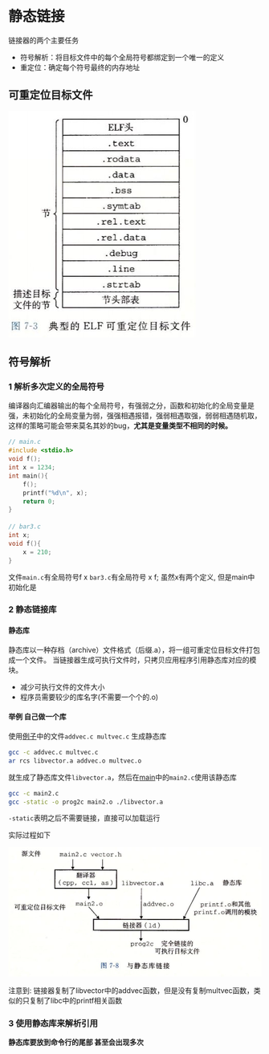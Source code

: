 # 静态链接

链接器的两个主要任务

- 符号解析：将目标文件中的每个全局符号都绑定到一个唯一的定义
- 重定位：确定每个符号最终的内存地址

## 可重定位目标文件

![](./img/ELF1.JPG)

## 符号解析

### 1 解析多次定义的全局符号

编译器向汇编器输出的每个全局符号，有强弱之分，函数和初始化的全局变量是强，未初始化的全局变量为弱，强强相遇报错，强弱相遇取强，弱弱相遇随机取，这样的策略可能会带来莫名其妙的bug，**尤其是变量类型不相同的时候。**

``` C
// main.c
#include <stdio.h>
void f();
int x = 1234;
int main(){
	f();
	printf("%d\n", x);
	return 0;
}

// bar3.c
int x;
void f(){
	x = 210;
}
```

文件`main.c`有全局符号f x `bar3.c`有全局符号 x f; 虽然x有两个定义, 但是main中初始化是



### 2 静态链接库

#### 静态库

静态库以一种存档（archive）文件格式（后缀.a），将一组可重定位目标文件打包成一个文件。
当链接器生成可执行文件时，只拷贝应用程序引用静态库对应的模块。

- 减少可执行文件的文件大小
- 程序员需要较少的库名字(不需要一个个的.o)

#### 举例 自己做一个库

使用[例子](https://github.com/imshenzhuo/CSAPP/tree/master/code/ch07)中的文件`addvec.c multvec.c` 生成静态库

``` bash
gcc -c addvec.c multvec.c
ar rcs libvector.a addvec.o multvec.o
```

就生成了静态库文件`libvector.a`，然后在[main](https://github.com/imshenzhuo/CSAPP/tree/master/code/ch07)中的`main2.c`使用该静态库

``` bash
gcc -c main2.c 
gcc -static -o prog2c main2.o ./libvector.a
```

`-static`表明之后不需要链接，直接可以加载运行

实际过程如下

![](./img/process.JPG)

注意到: 链接器复制了libvector中的addvec函数，但是没有复制multvec函数，类似的只复制了libc中的printf相关函数

### 3 使用静态库来解析引用

**静态库要放到命令行的尾部 甚至会出现多次**

 
